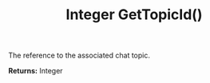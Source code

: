 ﻿---
uid: crmscript_ref_NSChatSessionEntity_GetTopicId
title: Integer GetTopicId()
intellisense: NSChatSessionEntity.GetTopicId
keywords: NSChatSessionEntity, GetTopicId
so.topic: reference
---

The reference to the associated chat topic.

**Returns:** Integer


